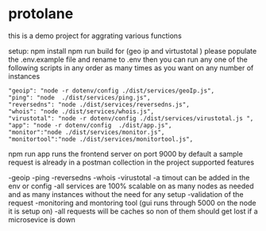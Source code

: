 # protolane

this is a demo project for aggrating various functions

setup:
npm install 
npm run build
for (geo ip and virtustotal ) please populate the .env.example file and rename to .env
then you can run any one of the following scripts in any order as many times as you want on any number of instances

    "geoip": "node -r dotenv/config ./dist/services/geoIp.js",
    "ping": "node  ./dist/services/ping.js",
    "reversedns": "node ./dist/services/reversedns.js",
    "whois": "node ./dist/services/whois.js",
    "virustotal": "node -r dotenv/config ./dist/services/virustotal.js ",
    "app": "node -r dotenv/config  ./dist/app.js",
    "monitor":"node ./dist/services/monitor.js",
    "monitortool":"node ./dist/services/monitortool.js",
    
npm run app runs the frontend server on port 9000 by default
a sample request is already in a postman collection in the project
supported features

-geoip
-ping
-reversedns
-whois
-virustotal
-a timout can be added in the env or config
-all services are 100% scalable on as many nodes as needed and as many instances without the need for any setup
-validation of the request
-monitoring  and montoring tool (gui runs through 5000 on the node it is setup on)
-all requests will be caches so non of them should get lost if a microsevice is down

